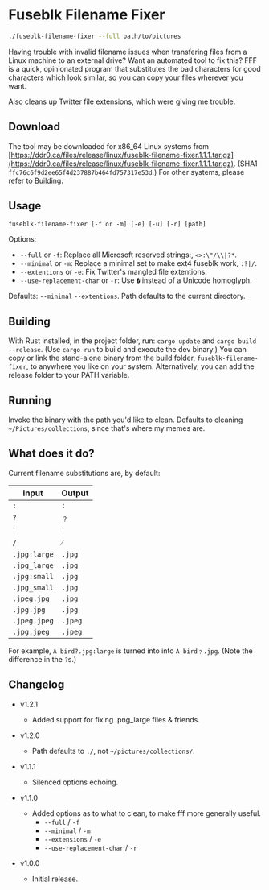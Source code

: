 # Fuseblk Filename Fixer

```bash
./fuseblk-filename-fixer --full path/to/pictures
```

Having trouble with invalid filename issues when transfering files from a Linux machine to an external drive? Want an automated tool to fix this? FFF is a quick, opinionated program that substitutes the bad characters for good characters which look similar, so you can copy your files wherever you want.

Also cleans up Twitter file extensions, which were giving me trouble.


## Download
The tool may be downloaded for x86_64 Linux systems from [https://ddr0.ca/files/release/linux/fuseblk-filename-fixer.1.1.1.tar.gz](https://ddr0.ca/files/release/linux/fuseblk-filename-fixer.1.1.1.tar.gz). (SHA1 `ffc76c6f9d2ee65f4d237887b464fd757317e53d`.) For other systems, please refer to Building.

## Usage
`fuseblk-filename-fixer [-f or -m] [-e] [-u] [-r] [path]`

Options:
- `--full` or `-f`: Replace all Microsoft reserved strings:, `<>:\"/\\|?*`.
- `--minimal` or `-m`: Replace a minimal set to make ext4 fuseblk work, `:?|/`.
- `--extentions` or `-e`: Fix Twitter's mangled file extentions.
- `--use-replacement-char` or `-r`: Use `�` instead of a Unicode homoglyph.

Defaults: `--minimal` `--extentions`. Path defaults to the current directory.

## Building

With Rust installed, in the project folder, run: `cargo update` and `cargo build --release`. (Use `cargo run` to build and execute the dev binary.) You can copy or link the stand-alone binary from the build folder, `fuseblk-filename-fixer`, to anywhere you like on your system. Alternatively, you can add the release folder to your PATH variable.


## Running

Invoke the binary with the path you'd like to clean. Defaults to cleaning `~/Pictures/collections`, since that's where my memes are.


## What does it do?

Current filename substitutions are, by default:

| Input | Output |
| --- | --- |
| `:` | `ː` |
| `?` | `﹖` |
| `|` | `⼁` |
| `/` | `⁄` |
| `.jpg:large` | `.jpg` |
| `.jpg_large` | `.jpg` |
| `.jpg:small` | `.jpg` |
| `.jpg_small` | `.jpg` |
| `.jpeg.jpg` | `.jpg` |
| `.jpg.jpg` | `.jpg` |
| `.jpeg.jpeg` | `.jpeg` |
| `.jpg.jpeg` | `.jpeg` |

For example, `A bird?.jpg:large` is turned into into `A bird﹖.jpg`. (Note the difference in the `?`s.)

## Changelog
- v1.2.1
	- Added support for fixing .png_large files & friends.
- v1.2.0
	- Path defaults to `./`, not `~/pictures/collections/`.
- v1.1.1
	- Silenced options echoing.
- v1.1.0
	- Added options as to what to clean, to make fff more generally useful.	
		- `--full` / `-f`
		- `--minimal` / `-m`
		- `--extensions` / `-e`
		- `--use-replacement-char` / `-r`

- v1.0.0
	- Initial release.